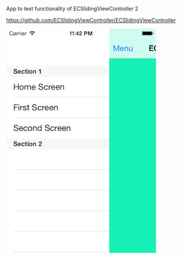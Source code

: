 App to test functionality of ECSlidingViewController 2

https://github.com/ECSlidingViewController/ECSlidingViewController


![ScreenShot](https://github.com/rajuptb/ECSlidingViewControllerTest/blob/master/Screen_Shot_1.png)